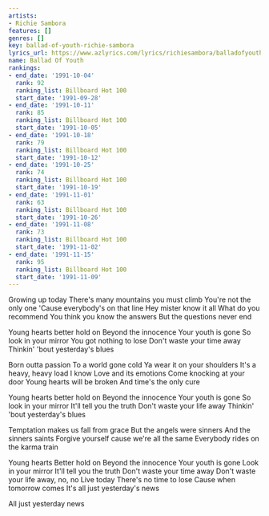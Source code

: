 ```yaml
---
artists:
- Richie Sambora
features: []
genres: []
key: ballad-of-youth-richie-sambora
lyrics_url: https://www.azlyrics.com/lyrics/richiesambora/balladofyouth.html
name: Ballad Of Youth
rankings:
- end_date: '1991-10-04'
  rank: 92
  ranking_list: Billboard Hot 100
  start_date: '1991-09-28'
- end_date: '1991-10-11'
  rank: 85
  ranking_list: Billboard Hot 100
  start_date: '1991-10-05'
- end_date: '1991-10-18'
  rank: 79
  ranking_list: Billboard Hot 100
  start_date: '1991-10-12'
- end_date: '1991-10-25'
  rank: 74
  ranking_list: Billboard Hot 100
  start_date: '1991-10-19'
- end_date: '1991-11-01'
  rank: 63
  ranking_list: Billboard Hot 100
  start_date: '1991-10-26'
- end_date: '1991-11-08'
  rank: 73
  ranking_list: Billboard Hot 100
  start_date: '1991-11-02'
- end_date: '1991-11-15'
  rank: 95
  ranking_list: Billboard Hot 100
  start_date: '1991-11-09'
---
```


Growing up today
There's many mountains you must climb
You're not the only one
'Cause everybody's on that line
Hey mister know it all
What do you recommend
You think you know the answers
But the questions never end

Young hearts better hold on
Beyond the innocence
Your youth is gone
So look in your mirror
You got nothing to lose
Don't waste your time away
Thinkin' 'bout yesterday's blues

Born outta passion
To a world gone cold
Ya wear it on your shoulders
It's a heavy, heavy load I know
Love and its emotions
Come knocking at your door
Young hearts will be broken
And time's the only cure

Young hearts better hold on
Beyond the innocence
Your youth is gone
So look in your mirror
It'll tell you the truth
Don't waste your life away
Thinkin' 'bout yesterday's blues

Temptation makes us fall from grace
But the angels were sinners
And the sinners saints
Forgive yourself cause we're all the same
Everybody rides on the karma train

Young hearts
Better hold on
Beyond the innocence
Your youth is gone
Look in your mirror
It'll tell you the truth
Don't waste your time away
Don't waste your life away, no, no
Live today
There's no time to lose
Cause when tomorrow comes
It's all just yesterday's news

All just yesterday news



